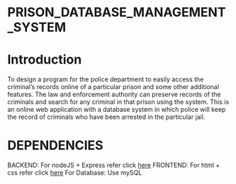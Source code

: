 # PRISON_DATABASE_MANAGEMENT_SYSTEM

# Introduction
To design a program for the police department to easily access the criminal’s records online of a particular prison and some other additional features. The law and enforcement authority can preserve records of the criminals and search for any criminal in that prison using the system. This is an online web application with a database system in which police will keep the record of criminals who have been arrested in the particular jail.

# DEPENDENCIES
BACKEND: For nodeJS + Express refer click [here](https://www.webslesson.info/2022/04/insert-update-delete-data-from-mysql-in-node-js-using-express-js.html)
FRONTEND: For html + css refer click [here](https://www.w3schools.com/html/)
For Database: Use mySQL
